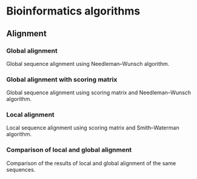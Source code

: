 # Bioinformatics algorithms
## Alignment
### Global alignment
Global sequence alignment using Needleman–Wunsch algorithm.
### Global alignment with scoring matrix
Global sequence alignment using scoring matrix and Needleman–Wunsch algorithm.
### Local alignment 
Local sequence alignment using scoring matrix and Smith–Waterman algorithm.
### Comparison of local and global alignment
Comparison of the results of local and global alignment of the same sequences.
